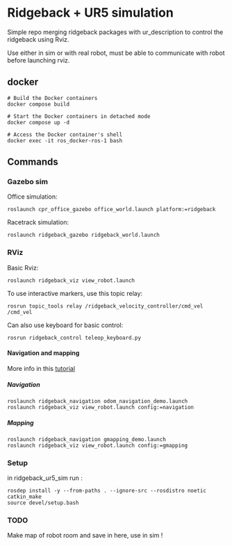 # Ridgeback + UR5 simulation

Simple repo merging ridgeback packages with ur_description to control the ridgeback using Rviz.

Use either in sim or with real robot, must be able to communicate with robot before launching rviz.
## docker

    # Build the Docker containers
    docker compose build

    # Start the Docker containers in detached mode
    docker compose up -d

    # Access the Docker container's shell
    docker exec -it ros_docker-ros-1 bash


## Commands 

### Gazebo sim

Office simulation: 
```console
roslaunch cpr_office_gazebo office_world.launch platform:=ridgeback
```

Racetrack simulation: 
```console
roslaunch ridgeback_gazebo ridgeback_world.launch
```

### RViz 

Basic Rviz: 
```console
roslaunch ridgeback_viz view_robot.launch
```
To use interactive markers, use this topic relay: 
```console
rosrun topic_tools relay /ridgeback_velocity_controller/cmd_vel /cmd_vel
```

Can also use keyboard for basic control: 
```console
rosrun ridgeback_control teleop_keyboard.py 
```
#### Navigation and mapping 
More info in this [tutorial](https://docs.clearpathrobotics.com/docs/ros1noetic/robots/indoor_robots/ridgeback/tutorials_ridgeback/#navigating-ridgeback)

##### Navigation
```console
roslaunch ridgeback_navigation odom_navigation_demo.launch
roslaunch ridgeback_viz view_robot.launch config:=navigation
```
##### Mapping
```console
roslaunch ridgeback_navigation gmapping_demo.launch
roslaunch ridgeback_viz view_robot.launch config:=gmapping
```
### Setup 

in ridgeback_ur5_sim run :
```console
rosdep install -y --from-paths . --ignore-src --rosdistro noetic 
catkin_make
source devel/setup.bash
```
### TODO 

Make map of robot room and save in here, use in sim !

